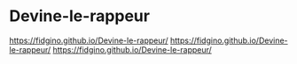 # Devine-le-rappeur

https://fidgino.github.io/Devine-le-rappeur/
https://fidgino.github.io/Devine-le-rappeur/
https://fidgino.github.io/Devine-le-rappeur/
